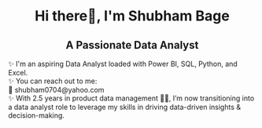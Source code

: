 <div align="center">

# Hi there👋, I'm Shubham Bage

## A Passionate Data Analyst

<!-- Description -->
<p align="left">
✨ I'm an aspiring Data Analyst loaded with Power BI, SQL, Python, and Excel.
<br>
✨ You can reach out to me:
<br>
📧 shubham0704@yahoo.com
<br>
✨ With 2.5 years in product data management 👨‍💻, I’m now transitioning into a data analyst role to leverage my skills in driving data-driven insights & decision-making.
</p>


</div>
